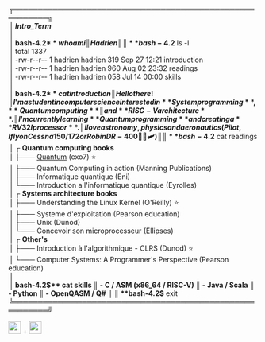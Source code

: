 
╔═════════════════════════════════════════════════════════╗  
║ ***Intro_Term***  
║  
║ **bash-4.2$** whoami  
║ Hadrien  
║  
║ **bash-4.2$** ls -l  
║ total 1337  
║ -rw-r--r-- 1 hadrien hadrien 319 Sep 27 12:21 introduction  
║ -rw-r--r-- 1 hadrien hadrien 960 Aug 02 23:32 readings  
║ -rw-r--r-- 1 hadrien hadrien 058 Jul 14 00:00 skills   
║  
║ **bash-4.2$** cat introduction  
║ Hello there !  
║ I’m a student in computer science interested in **System programming**, **Quantum computing**  
║ and **RISC-V architecture**.  
║ I’m currently learning **Quantum programming** and creating a **RV32I processor**.  
║ I love astronomy, physics and aeronautics (Pilot, I fly on Cessna 150/172 or Robin DR-400 👨‍✈️🛩️)  
║  
║ **bash-4.2$** cat readings  
║ ┌ **Quantum computing books**  
║ ├─── [Quantum](https://exo7math.github.io/quantum-exo7/) (exo7) ⭐   
║ ├─── Quantum Computing in action  (Manning Publications)  
║ ├─── Informatique quantique       (Eni)  
║ └─── Introduction a l'informatique quantique (Eyrolles)   
║ ┌ **Systems architecture books**  
║ ├─── Understanding the Linux Kernel (O'Reilly) ⭐  
║ ├─── Systeme d'exploitation (Pearson education)  
║ ├─── Unix (Dunod)  
║ └─── Concevoir son microprocesseur (Ellipses)  
║ ┌ **Other's**  
║ ├─── Introduction à l'algorithmique - CLRS (Dunod) ⭐  
║ └─── Computer Systems: A Programmer's Perspective (Pearson education)  
║  
║ **bash-4.2$** cat skills  
║ - C / ASM (x86_64 / RISC-V)  
║ - Java / Scala  
║ - Python  
║ - OpenQASM / Q#  
║  
║ **bash-4.2$** exit  
╚═════════════════════════════════════════════════════════╝  

<img height="25" src="https://user-images.githubusercontent.com/25181517/192108889-232b3431-a585-4b36-a62d-9078bd3641d9.png"> + <img height="25" src="https://user-images.githubusercontent.com/25181517/186884156-e63da389-f3e1-4dca-a6c1-d76e886ba22a.png">
